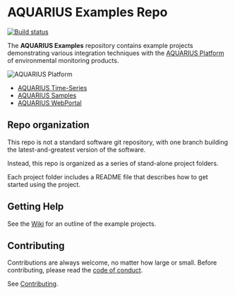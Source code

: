 # AQUARIUS Examples Repo

[![Build status](https://ci.appveyor.com/api/projects/status/g3c5e2j6fmxgukxy/branch/master?svg=true)](https://ci.appveyor.com/project/SystemsAdministrator/examples/branch/master)

The **AQUARIUS Examples** repository contains example projects demonstrating various integration techniques with the [AQUARIUS Platform](http://aquaticinformatics.com/products/) of environmental monitoring products.

![AQUARIUS Platform](images/aquatic-informatics.png)

* [AQUARIUS Time-Series](http://aquaticinformatics.com/products/aquarius-time-series/)
* [AQUARIUS Samples](http://aquaticinformatics.com/products/aquarius-samples/)
* [AQUARIUS WebPortal](http://aquaticinformatics.com/products/aquarius-webportal/)

## Repo organization

This repo is not a standard software git repository, with one branch building the latest-and-greatest version of the software.

Instead, this repo is organized as a series of stand-alone project folders.

Each project folder includes a README file that describes how to get started using the project.

## Getting Help

See the [Wiki](https://github.com/AquaticInformatics/Examples/wiki) for an outline of the example projects.

## Contributing

Contributions are always welcome, no matter how large or small. Before contributing, please read the [code of conduct](CODE_OF_CONDUCT.md).

See [Contributing](CONTRIBUTING.md).

